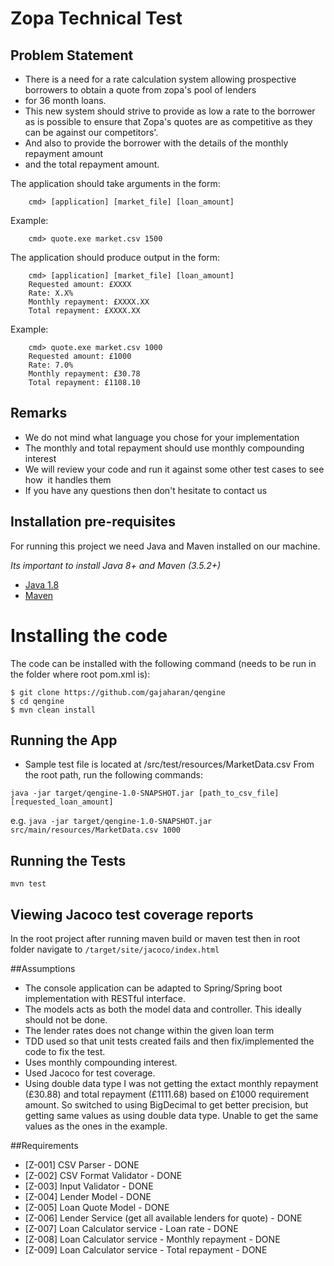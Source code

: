 # Zopa Technical Test  

## Problem Statement
* There is a need for a rate calculation system allowing prospective borrowers to obtain a quote from zopa's pool of lenders
* for 36 month loans.
* This new system should strive to provide as low a rate to the borrower as is possible to ensure that Zopa's quotes are as competitive as they can be against our competitors'.
* And also to provide the borrower with the details of the monthly repayment amount
* and the total repayment amount.

The application should take arguments in the form:  
```
    cmd> [application] [market_file] [loan_amount]  
```

Example: 
```
    cmd> quote.exe market.csv 1500  
```

The application should produce output in the form: 
```
    cmd> [application] [market_file] [loan_amount] 
    Requested amount: £XXXX 
    Rate: X.X% 
    Monthly repayment: £XXXX.XX 
    Total repayment: £XXXX.XX  
```

Example:  
```
    cmd> quote.exe market.csv 1000 
    Requested amount: £1000 
    Rate: 7.0% 
    Monthly repayment: £30.78 
    Total repayment: £1108.10  
```

## Remarks   
- We do not mind what language you chose for your implementation 
- The monthly and total repayment should use monthly compounding interest 
- We will review your code and run it against some other test cases to see how  it handles them 
- If you have any questions then don't hesitate to contact us

## Installation pre-requisites

For running this project we need Java and Maven installed on our machine.

*Its important to install Java 8+ and Maven (3.5.2+)*

- [Java 1.8](http://www.oracle.com/technetwork/java/javase/downloads/jdk8-downloads-2133151.html)
- [Maven](https://maven.apache.org/)

# Installing the code

The code can be installed with the following command (needs to be run in the folder where root pom.xml is):

```
$ git clone https://github.com/gajaharan/qengine
$ cd qengine
$ mvn clean install
```

## Running the App
* Sample test file is located at /src/test/resources/MarketData.csv
From the root path, run the following commands:

`java -jar target/qengine-1.0-SNAPSHOT.jar [path_to_csv_file] [requested_loan_amount]`

e.g. `java -jar target/qengine-1.0-SNAPSHOT.jar src/main/resources/MarketData.csv 1000`

## Running the Tests
```
mvn test
```

## Viewing Jacoco test coverage reports
In the root project after running maven build or maven test then in root folder navigate to
`/target/site/jacoco/index.html`

##Assumptions
- The console application can be adapted to Spring/Spring boot implementation with RESTful interface.
- The models acts as both the model data and controller. This ideally should not be done.
- The lender rates does not change within the given loan term
- TDD used so that unit tests created fails and then fix/implemented the code to fix the test.
- Uses monthly compounding interest.
- Used Jacoco for test coverage.
- Using double data type I was not getting the extact monthly repayment (£30.88) and total repayment (£1111.68) based on
  £1000 requirement amount. So switched to using BigDecimal to get better precision, but getting same values as using
  double data type. Unable to get the same values as the ones in the example.


##Requirements
- [Z-001] CSV Parser                - DONE
- [Z-002] CSV Format Validator      - DONE
- [Z-003] Input Validator           - DONE
- [Z-004] Lender Model              - DONE
- [Z-005] Loan Quote Model          - DONE
- [Z-006] Lender Service (get all available lenders for quote)  - DONE
- [Z-007] Loan Calculator service - Loan rate                   - DONE
- [Z-008] Loan Calculator service - Monthly repayment           - DONE
- [Z-009] Loan Calculator service - Total repayment             - DONE